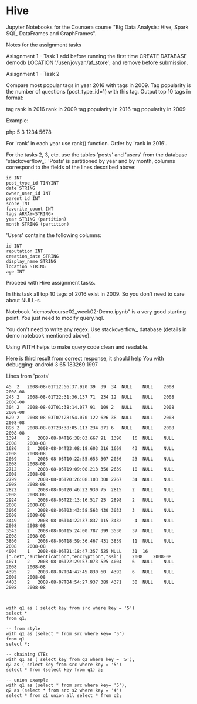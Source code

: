 # Hive

Jupyter Notebooks for the Coursera course "Big Data Analysis: Hive, Spark SQL, DataFrames and GraphFrames".

Notes for the assignment tasks

Asisgnment 1 - Task 1
add before running the first time
CREATE DATABASE demodb LOCATION '/user/jovyan/af_store';
and remove before submission.

Asisgnment 1 - Task 2


Compare most popular tags in year 2016 with tags in 2009. Tag popularity is the number of questions (post_type_id=1) with this tag. Output top 10 tags in format:

tag <tab> rank in 2016 <tab> rank in 2009 <tag> tag popularity in 2016 <tag> tag popularity in 2009

Example:

php 5 3 1234 5678

For 'rank' in each year use rank() function. Order by 'rank in 2016'. 

For the tasks 2, 3, etc. use the tables 'posts' and 'users' from the database 'stackoverflow_'. 'Posts' is partitioned by year and by month, columns correspond to the fields of the lines described above:

    id INT
    post_type_id TINYINT
    date STRING
    owner_user_id INT
    parent_id INT
    score INT
    favorite_count INT
    tags ARRAY<STRING>
    year STRING (partition)
    month STRING (partition)

'Users' contains the following columns:

    id INT
    reputation INT
    creation_date STRING
    display_name STRING
    location STRING
    age INT

Proceed with Hive assignment tasks.


In this task all top 10 tags of 2016 exist in 2009. So you don't need to care about NULL-s.

Notebook "demos/course02_week02-Demo.ipynb" is a very good starting point. You just need to modify query.hql.

You don't need to write any regex. Use stackoverflow_ database (details in demo notebook mentioned above).

Using WITH helps to make query code clean and readable.

Here is third result from correct response, it should help You with debugging: 
android	3	65	183269	1997


Lines from 'posts'

    45	2	2008-08-01T12:56:37.920	39	39	34	NULL	NULL	2008	2008-08
    243	2	2008-08-01T22:31:36.137	71	234	12	NULL	NULL	2008	2008-08
    304	2	2008-08-02T01:38:14.077	91	109	2	NULL	NULL	2008	2008-08
    629	2	2008-08-03T07:28:54.070	122	626	38	NULL	NULL	2008	2008-08
    893	2	2008-08-03T23:38:05.113	234	871	6	NULL	NULL	2008	2008-08
    1394	2	2008-08-04T16:38:03.667	91	1390	16	NULL	NULL	2008	2008-08
    1686	2	2008-08-04T23:08:18.603	316	1669	43	NULL	NULL	2008	2008-08
    2069	2	2008-08-05T10:22:55.653	307	2056	23	NULL	NULL	2008	2008-08
    2712	2	2008-08-05T19:09:08.213	350	2639	10	NULL	NULL	2008	2008-08
    2799	2	2008-08-05T20:26:08.103	308	2767	34	NULL	NULL	2008	2008-08
    2822	2	2008-08-05T20:46:22.930	75	2815	2	NULL	NULL	2008	2008-08
    2924	2	2008-08-05T22:13:16.517	25	2898	2	NULL	NULL	2008	2008-08
    3066	2	2008-08-06T03:43:58.563	430	3033	3	NULL	NULL	2008	2008-08
    3449	2	2008-08-06T14:22:37.837	115	3432	-4	NULL	NULL	2008	2008-08
    3543	2	2008-08-06T15:24:00.787	399	3530	37	NULL	NULL	2008	2008-08
    3860	2	2008-08-06T18:59:36.467	431	3839	11	NULL	NULL	2008	2008-08
    4004	1	2008-08-06T21:18:47.357	525	NULL	31	16	[".net","authentication","encryption","ssl"]	2008	2008-08
    4071	2	2008-08-06T22:29:57.073	525	4004	6	NULL	NULL	2008	2008-08
    4395	2	2008-08-07T04:47:45.830	60	4392	6	NULL	NULL	2008	2008-08
    4403	2	2008-08-07T04:54:27.937	389	4371	30	NULL	NULL	2008	2008-08



    with q1 as ( select key from src where key = '5')
    select *
    from q1;

    -- from style
    with q1 as (select * from src where key= '5')
    from q1
    select *;

    -- chaining CTEs
    with q1 as ( select key from q2 where key = '5'),
    q2 as ( select key from src where key = '5')
    select * from (select key from q1) a;

    -- union example
    with q1 as (select * from src where key= '5'),
    q2 as (select * from src s2 where key = '4')
    select * from q1 union all select * from q2;
